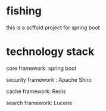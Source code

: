 # fishing
this is a scffold project for spring boot 


# technology stack 
core framework: spring boot

security framework : Apache Shiro

cache framework: Redis

search framework: Lucene
